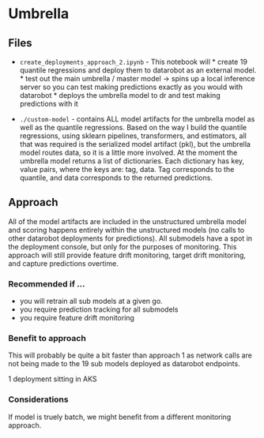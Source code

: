 # Umbrella

## Files

* `create_deployments_approach_2.ipynb` - This notebook will
      * create 19 quantile regressions and deploy them to datarobot as an external model.
      * test out the main umbrella / master model -> spins up a local inference server so you can test making predictions exactly as you would with datarobot
      * deploys the umbrella model to dr and test making predictions with it

* `./custom-model` - contains ALL model artifacts for the umbrella model as well as the quantile regressions.  Based on the way I build the quantile regressions, using sklearn pipelines, transformers, and estimators, all that was required is the serialized model artifact (pkl), but the umbrella model routes data, so it is a little more involved.  At the moment the umbrella model returns a list of dictionaries.  Each dictionary has key, value pairs, where the keys are: tag, data.  Tag corresponds to the quantile, and data corresponds to the returned predictions.  

## Approach 

All of the model artifacts are included in the unstructured umbrella model and scoring happens entirely within the unstructured models (no calls to other datarobot deployments for predictions).  All submodels have a spot in the deployment console, but only for the purposes of monitoring.  This approach will still provide feature drift monitoring, target drift monitoring, and capture predictions overtime.  

### Recommended if ...

* you will retrain all sub models at a given go.  
* you require prediction tracking for all submodels
* you require feature drift monitoring

### Benefit to approach

This will probably be quite a bit faster than approach 1 as network calls are not being made to the 19 sub models deployed as datarobot endpoints.  

1 deployment sitting in AKS

### Considerations 

If model is truely batch, we might benefit from a different monitoring approach.  







